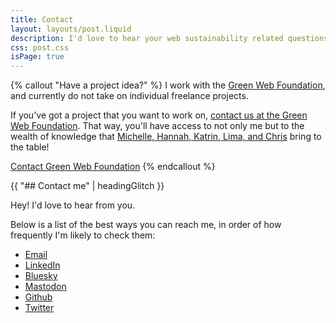 ```yaml
---
title: Contact
layout: layouts/post.liquid
description: I'd love to hear your web sustainability related questions. Contact me.
css: post.css
isPage: true
---
```


{% callout "Have a project idea?" %}
I work with the [Green Web Foundation](https://thegreenwebfoundation.org), and currently do not take on individual freelance projects.

If you've got a project that you want to work on, [contact us at the Green Web Foundation](https://www.thegreenwebfoundation.org/services/). That way, you'll have access to not only me but to the wealth of knowledge that [Michelle, Hannah, Katrin, Lima, and Chris](https://www.thegreenwebfoundation.org/about#team) bring to the table!

[Contact Green Web Foundation](https://www.thegreenwebfoundation.org/services/)
{% endcallout %}

{{ "## Contact me" | headingGlitch }}

Hey! I'd love to hear from you.

Below is a list of the best ways you can reach me, in order of how frequently I'm likely to check them:

- [Email](mailto:itsfish@fershad.com?subject=Hi!)
- [LinkedIn](https://www.linkedin.com/in/fershad/)
- [Bluesky](https://bsky.app/profile/fershad.com)
- [Mastodon](https://indieweb.social/@fershad)
- [Github](https://github.com/fershad)
- [Twitter](https://twitter.com/fershad)
